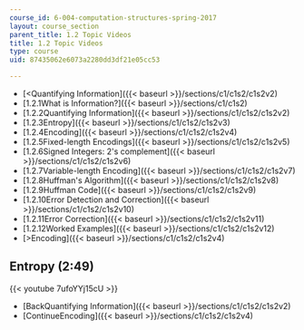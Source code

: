```yaml
---
course_id: 6-004-computation-structures-spring-2017
layout: course_section
parent_title: 1.2 Topic Videos
title: 1.2 Topic Videos
type: course
uid: 87435062e6073a2280dd3df21e05cc53

---
```


*   [<Quantifying Information]({{< baseurl >}}/sections/c1/c1s2/c1s2v2)
*   [1.2.1What is Information?]({{< baseurl >}}/sections/c1/c1s2)
*   [1.2.2Quantifying Information]({{< baseurl >}}/sections/c1/c1s2/c1s2v2)
*   [1.2.3Entropy]({{< baseurl >}}/sections/c1/c1s2/c1s2v3)
*   [1.2.4Encoding]({{< baseurl >}}/sections/c1/c1s2/c1s2v4)
*   [1.2.5Fixed-length Encodings]({{< baseurl >}}/sections/c1/c1s2/c1s2v5)
*   [1.2.6Signed Integers: 2's complement]({{< baseurl >}}/sections/c1/c1s2/c1s2v6)
*   [1.2.7Variable-length Encoding]({{< baseurl >}}/sections/c1/c1s2/c1s2v7)
*   [1.2.8Huffman's Algorithm]({{< baseurl >}}/sections/c1/c1s2/c1s2v8)
*   [1.2.9Huffman Code]({{< baseurl >}}/sections/c1/c1s2/c1s2v9)
*   [1.2.10Error Detection and Correction]({{< baseurl >}}/sections/c1/c1s2/c1s2v10)
*   [1.2.11Error Correction]({{< baseurl >}}/sections/c1/c1s2/c1s2v11)
*   [1.2.12Worked Examples]({{< baseurl >}}/sections/c1/c1s2/c1s2v12)
*   [\>Encoding]({{< baseurl >}}/sections/c1/c1s2/c1s2v4)

Entropy (2:49)
--------------

{{< youtube 7ufoYYj15cU >}}

*   [BackQuantifying Information]({{< baseurl >}}/sections/c1/c1s2/c1s2v2)
*   [ContinueEncoding]({{< baseurl >}}/sections/c1/c1s2/c1s2v4)
